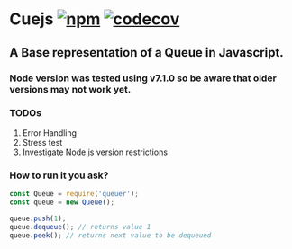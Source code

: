 # Cuejs [![npm](https://img.shields.io/npm/v/cuejs.svg?style=flat-square)](https://www.npmjs.com/package/cuejs) [![codecov](https://codecov.io/gh/ZachStoltz/cuejs/branch/master/graph/badge.svg)](https://codecov.io/gh/ZachStoltz/cuejs)

## A Base representation of a Queue in Javascript.
### Node version was tested using v7.1.0 so be aware that older versions may not work yet.


### TODOs
  1. Error Handling
  2. Stress test
  3. Investigate Node.js version restrictions

### How to run it you ask?
```Javascript
const Queue = require('queuer');
const queue = new Queue();

queue.push(1);
queue.dequeue(); // returns value 1
queue.peek(); // returns next value to be dequeued

``` 

